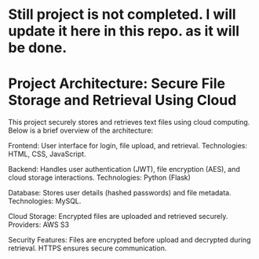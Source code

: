 # Still project is not completed. I will update it here in this repo. as it will be done.


# Project Architecture: Secure File Storage and Retrieval Using Cloud
This project securely stores and retrieves text files using cloud computing. Below is a brief overview of the architecture:

Frontend:
User interface for login, file upload, and retrieval.
Technologies: HTML, CSS, JavaScript.

Backend:
Handles user authentication (JWT), file encryption (AES), and cloud storage interactions.
Technologies: Python (Flask)

Database:
Stores user details (hashed passwords) and file metadata.
Technologies: MySQL.

Cloud Storage:
Encrypted files are uploaded and retrieved securely.
Providers: AWS S3

Security Features:
Files are encrypted before upload and decrypted during retrieval.
HTTPS ensures secure communication.
